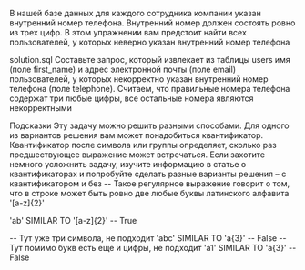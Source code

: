 В нашей базе данных для каждого сотрудника компании указан внутренний номер телефона. Внутренний номер должен состоять ровно из трех цифр. В этом упражнении вам предстоит найти всех пользователей, у которых неверно указан внутренний номер телефона

solution.sql
Составьте запрос, который извлекает из таблицы users имя (поле first_name) и адрес электронной почты (поле email) пользователей, у которых некорректно указан внутренний номер телефона (поле telephone). Считаем, что правильные номера телефона содержат три любые цифры, все остальные номера являются некорректными

Подсказки
Эту задачу можно решить разными способами. Для одного из вариантов решения вам может понадобиться квантификатор. Квантификатор после символа или группы определяет, сколько раз предшествующее выражение может встречаться. Если захотите немного усложнить задачу, изучите информацию в статье о квантификаторах и попробуйте сделать разные варианты решения – с квантификатором и без
-- Такое регулярное выражение говорит о том, что в строке может быть ровно две любые буквы латинского  алфавита
'[a-z]{2}'

'ab'  SIMILAR TO '[a-z]{2}' -- True

-- Тут уже три символа, не подходит
'abc'  SIMILAR TO 'a{3}' -- False
-- Тут помимо букв есть еще и цифры, не подходит
'a1'  SIMILAR TO 'a{3}' -- False